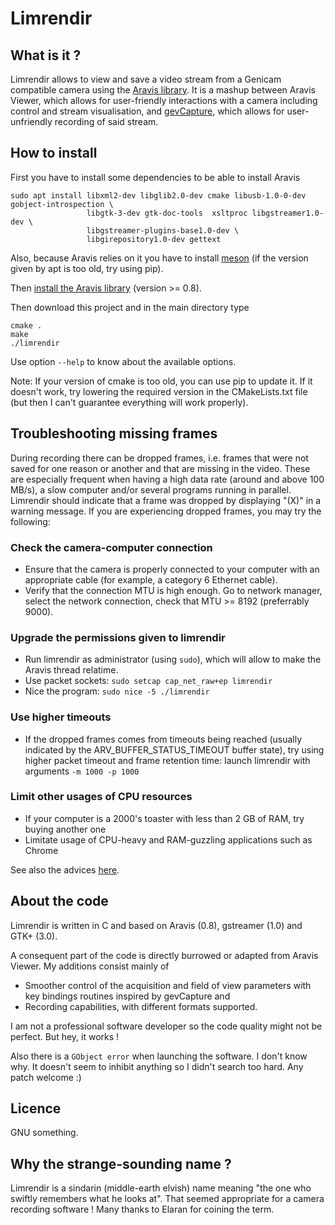 # Limrendir


## What is it ?

Limrendir allows to view and save a video stream from a Genicam compatible camera using the [Aravis library](https://aravisproject.github.io/aravis/). 
It is a mashup between Aravis Viewer, which allows for user-friendly interactions with a camera including control and stream visualisation, and [gevCapture](https://gitlab.com/gevcapture/gevcapture), which allows for user-unfriendly recording of said stream.


## How to install

First you have to install some dependencies to be able to install Aravis

    sudo apt install libxml2-dev libglib2.0-dev cmake libusb-1.0-0-dev gobject-introspection \
                     libgtk-3-dev gtk-doc-tools  xsltproc libgstreamer1.0-dev \
                     libgstreamer-plugins-base1.0-dev \
                     libgirepository1.0-dev gettext

Also, because Aravis relies on it you have to install [meson](https://mesonbuild.com/) (if the version given by apt is too old, try using pip).

Then [install the Aravis library](https://aravisproject.github.io/aravis/building.html) (version >= 0.8). 

Then download this project and in the main directory type

    cmake .
    make
    ./limrendir

Use option `--help` to know about the available options.

Note: If your version of cmake is too old, you can use pip to update it. If it doesn't work, try lowering the required version in the CMakeLists.txt file (but then I can't guarantee everything will work properly).


## Troubleshooting missing frames

During recording there can be dropped frames, i.e. frames that were not saved for one reason or another and that are missing in the video. These are especially frequent when having a high data rate (around and above 100 MB/s), a slow computer and/or several programs running in parallel. Limrendir should indicate that a frame was dropped by displaying "(X)" in a warning message. If you are experiencing dropped frames, you may try the following:

### Check the camera-computer connection
* Ensure that the camera is properly connected to your computer with an appropriate cable (for example, a category 6 Ethernet cable).
* Verify that the connection MTU is high enough. Go to network manager, select the network connection, check that MTU >= 8192 (preferrably 9000).

### Upgrade the permissions given to limrendir
* Run limrendir as administrator (using `sudo`), which will allow to make the Aravis thread relatime.
* Use packet sockets: `sudo setcap cap_net_raw+ep limrendir`
* Nice the program: `sudo nice -5 ./limrendir`

### Use higher timeouts
* If the dropped frames comes from timeouts being reached (usually indicated by the ARV_BUFFER_STATUS_TIMEOUT buffer state), try using higher packet timeout and frame retention time: launch limrendir with arguments `-m 1000 -p 1000`

### Limit other usages of CPU resources
 * If your computer is a 2000's toaster with less than 2 GB of RAM, try buying another one
 * Limitate usage of CPU-heavy and RAM-guzzling applications such as Chrome

See also the advices [here](https://aravisproject.github.io/aravis/ethernet.html).


## About the code

Limrendir is written in C and based on Aravis (0.8), gstreamer (1.0) and GTK+ (3.0).

A consequent part of the code is directly burrowed or adapted from Aravis Viewer. My additions consist mainly of 
* Smoother control of the acquisition and field of view parameters with key bindings routines inspired by gevCapture and
* Recording capabilities, with different formats supported.

I am not a professional software developer so the code quality might not be perfect. But hey, it works !

Also there is a `GObject error` when launching the software. I don't know why. It doesn't seem to inhibit anything so I didn't search too hard. Any patch welcome :)


## Licence

GNU something.


## Why the strange-sounding name ?

Limrendir is a sindarin (middle-earth elvish) name meaning "the one who swiftly remembers what he looks at". That seemed appropriate for a camera recording software ! Many thanks to Elaran for coining the term.
